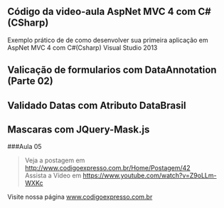 ﻿Código da video-aula AspNet MVC 4 com C#(CSharp)
---
Exemplo prático de de como desenvolver sua primeira aplicação em AspNet MVC 4 com C#(Csharp) Visual Studio 2013

## Valicação de formularios com DataAnnotation (Parte 02)
## Validado Datas com Atributo DataBrasil
## Mascaras com JQuery-Mask.js

###Aula 05     
>Veja a postagem em http://www.codigoexpresso.com.br/Home/Postagem/42      
>Assista a Vídeo em https://www.youtube.com/watch?v=Z9oLLm-WXKc    


Visite nossa página www.codigoexpresso.com.br
